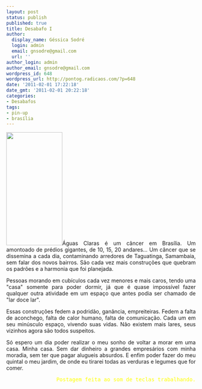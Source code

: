 ```yaml
---
layout: post
status: publish
published: true
title: Desabafo I
author:
  display_name: Géssica Sodré
  login: admin
  email: gnsodre@gmail.com
  url: ''
author_login: admin
author_email: gnsodre@gmail.com
wordpress_id: 648
wordpress_url: http://pontog.radicaos.com/?p=648
date: '2011-02-01 17:22:18'
date_gmt: '2011-02-01 20:22:18'
categories:
- Desabafos
tags:
- pin-up
- brasília
---
```

<p style="text-align: justify;"><a href="http://pontog.radicaos.com/wp-content/uploads/2011/02/PinUp_31.png"><img class="alignright size-medium wp-image-650" title="PinUp_31" src="http://pontog.radicaos.com/wp-content/uploads/2011/02/PinUp_31-149x300.png" alt="" width="149" height="300" /></a>Águas Claras é um câncer em Brasília. Um amontoado de prédios gigantes, de 10, 15, 20 andares... Um câncer que se dissemina a cada dia, contaminando arredores de Taguatinga, Samambaia, sem falar dos novos bairros. São cada vez mais construções que quebram os padrões e a harmonia que foi planejada.</p>
<p style="text-align: justify;">Pessoas morando em cubículos cada vez menores e mais caros, tendo uma "casa" somente para poder dormir, já que é quase impossível fazer qualquer outra atividade em um espaço que antes podia ser chamado de "lar doce lar".</p>
<p style="text-align: justify;">Essas construções fedem a podridão, ganância, empreiteiras. Fedem a falta de aconchego, falta de calor humano, falta de comunicação. Cada um em seu minúsculo espaço, vivendo suas vidas. Não existem mais lares, seus vizinhos agora são todos suspeitos.</p>
<p style="text-align: justify;">Só espero um dia poder realizar o meu sonho de voltar a morar em uma casa. Minha casa. Sem dar dinheiro a grandes empresários com minha moradia, sem ter que pagar alugueis absurdos. E enfim poder fazer do meu quintal o meu jardim, de onde eu tirarei todas as verduras e legumes que for comer.</p>
<pre style="text-align: right;"><span style="color: #ffff00;">Postagem feita ao som de teclas trabalhando.</span></pre>
